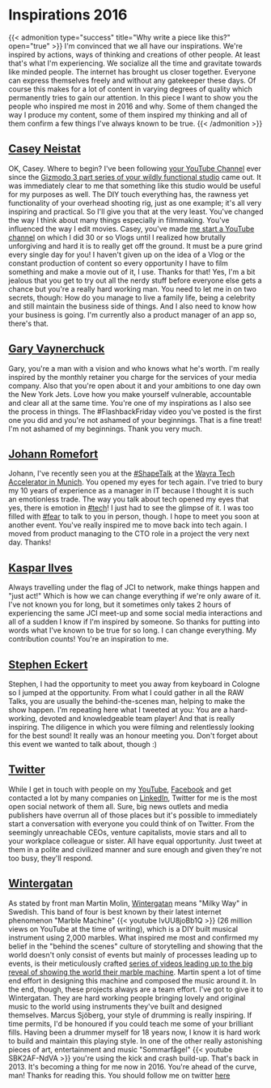 # Inspirations 2016


{{< admonition type="success" title="Why write a piece like this?" open="true" >}}
I'm convinced that we all have our inspirations. We're inspired by actions, ways of thinking and creations of other people. At least that's what I'm experiencing. We socialize all the time and gravitate towards like minded people. The internet has brought us closer together. Everyone can express themselves freely and without any gatekeeper these days. Of course this makes for a lot of content in varying degrees of quality which permanently tries to gain our attention. In this piece I want to show you the people who inspired me most in 2016 and why. Some of them changed the way I produce my content, some of them inspired my thinking and all of them confirm a few things I've always known to be true.
{{< /admonition >}}

## [Casey Neistat](http://caseyneistat.com/)

OK, Casey. Where to begin? I've been following [your YouTube Channel](https://www.youtube.com/c/caseyneistatofficial) ever since the [Gizmodo 3 part series of your wildly functional studio](https://www.youtube.com/watch?v=vb60rrtTddQ) came out. It was immediately clear to me that something like this studio would be useful for my purposes as well. The DIY touch everything has, the rawness yet functionality of your overhead shooting rig, just as one example; it's all very inspiring and practical. So I'll give you that at the very least. You've changed the way I think about many things especially in filmmaking. You've influenced the way I edit movies. Casey, you've made [me start a YouTube channel](https://www.youtube.com/MarkCheret) on which I did 30 or so Vlogs until I realized how brutally unforgiving and hard it is to really get off the ground. It must be a pure grind every single day for you! I haven't given up on the idea of a Vlog or the constant production of content so every opportunity I have to film something and make a movie out of it, I use. Thanks for that! Yes, I'm a bit jealous that you get to try out all the nerdy stuff before everyone else gets a chance but you're a really hard working man. You need to let me in on two secrets, though: How do you manage to live a family life, being a celebrity and still maintain the business side of things. And I also need to know how your business is going. I'm currently also a product manager of an app so, there's that.

## [Gary Vaynerchuck](https://www.garyvaynerchuk.com/)

Gary, you're a man with a vision and who knows what he's worth. I'm really inspired by the monthly retainer you charge for the services of your media company. Also that you're open about it and your ambitions to one day own the New York Jets. Love how you make yourself vulnerable, accountable and clear all at the same time. You're one of my inspirations as I also see the process in things. The #FlashbackFriday video you've posted is the first one you did and you're not ashamed of your beginnings. That is a fine treat! I'm not ashamed of my beginnings. Thank you very much.

## [Johann Romefort](http://romefort.net)

Johann, I've recently seen you at the [#ShapeTalk](https://twitter.com/search?q=%23ShapeTalk) at the [Wayra Tech Accelerator in Munich](https://de.wayra.co). You opened my eyes for tech again. I've tried to bury my 10 years of experience as a manager in IT because I thought it is such an emotionless trade. The way you talk about tech opened my eyes that yes, there is emotion in [#tech](https://twitter.com/search?q=%23tech)! I just had to see the glimpse of it. I was too filled with [#fear](https://twitter.com/search?q=%23fear) to talk to you in person, though. I hope to meet you soon at another event. You've really inspired me to move back into tech again. I moved from product managing to the CTO role in a project the very next day. Thanks!

## [Kaspar Ilves](https://www.facebook.com/wisewildcat)

Always travelling under the flag of JCI to network, make things happen and "just act!" Which is how we can change everything if we're only aware of it. I've not known you for long, but it sometimes only takes 2 hours of experiencing the same JCI meet-up and some social media interactions and all of a sudden I know if I'm inspired by someone. So thanks for putting into words what I've known to be true for so long. I can change everything. My contribution counts! You're an inspiration to me.

## [Stephen Eckert](https://twitter.com/s_eckert)

Stephen, I had the opportunity to meet you away from keyboard in Cologne so I jumped at the opportunity. From what I could gather in all the RAW Talks, you are usually the behind-the-scenes man, helping to make the show happen. I'm repeating here what I tweeted at you: You are a hard-working, devoted and knowledgeable team player! And that is really inspiring. The diligence in which you were filming and relentlessly looking for the best sound! It really was an honour meeting you. Don't forget about this event we wanted to talk about, though :)

## [Twitter](https://www.twitter.com)

While I get in touch with people on my [YouTube](https://www.youtube.com/MarkCheret), [Facebook](https://www.facebook.com/mark.cheret) and get contacted a lot by many companies on [LinkedIn](https://www.linkedin.com/in/markcheret/), Twitter for me is the most open social network of them all. Sure, big news outlets and media publishers have overrun all of those places but it's possible to immediately start a conversation with everyone you could think of on Twitter. From the seemingly unreachable CEOs, venture capitalists, movie stars and all to your workplace colleague or sister. All have equal opportunity. Just tweet at them in a polite and civilized manner and sure enough and given they're not too busy, they'll respond.

## [Wintergatan](https://www.wintergatan.net/)

As stated by front man Martin Molin, [Wintergatan](https://www.wintergatan.net/) means "Milky Way" in Swedish. This band of four is best known by their latest internet phenomenon "Marble Machine"
{{< youtube IvUU8joBb1Q >}}
(26 million views on YouTube at the time of writing), which is a DIY built musical instrument using 2,000 marbles. What inspired me most and confirmed my belief in the "behind the scenes" culture of storytelling and showing that the world doesn't only consist of events but mainly of processes leading up to events, is their meticulously crafted [series of videos leading up to the big reveal of showing the world their marble machine](https://www.youtube.com/playlist?list=PLLLYkE3G1HEA_68q46Xk1MvK-zGqjLBmA). Martin spent a lot of time end effort in designing this machine and composed the music around it. In the end, though, these projects always are a team effort. I've got to give it to Wintergatan. They are hard working people bringing lovely and original music to the world using instruments they've built and designed themselves. Marcus Sjöberg, your style of drumming is really inspiring. If time permits, I'd be honoured if you could teach me some of your brilliant fills. Having been a drummer myself for 18 years now, I know it is hard work to build and maintain this playing style. In one of the other really astonishing pieces of art, entertainment and music "Sommarfågel"
{{< youtube SBK2AF-NdVA >}} you're using the kick and crash build-up. That's back in 2013. It's becoming a thing for me now in 2016. You're ahead of the curve, man! Thanks for reading this. You should follow me on twitter [here](https://www.twitter.com/markcheret)

